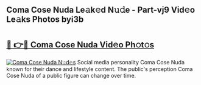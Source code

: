 ## Coma Cose Nuda Le𝚊k𝚎d N𝚞𝚍e - Part-vj9 Vid𝚎o Le𝚊ks Photos byi3b

# <h2><a href="http://fbce7v.evod.top/?m=Coma+Cose+Nuda">🔗 👉🔴 Coma Cose Nuda Vid𝚎o Ph𝚘t𝚘s</a></h2>

[![Coma Cose Nuda N𝚞d𝚎s](https://i.imgur.com/8V9OHl7.gif)](http://fbce7v.evod.top/?m=Coma+Cose+Nuda)
Social media personality Coma Cose Nuda known for their dance and lifestyle content. The public's perception Coma Cose Nuda of a public figure can change over time. 
